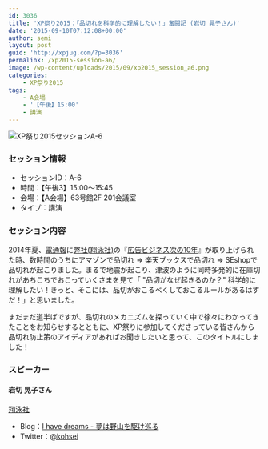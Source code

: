 ```yaml
---
id: 3036
title: 'XP祭り2015：「品切れを科学的に理解したい！」奮闘記 (岩切 晃子さん)'
date: '2015-09-10T07:12:08+00:00'
author: semi
layout: post
guid: 'http://xpjug.com/?p=3036'
permalink: /xp2015-session-a6/
image: /wp-content/uploads/2015/09/xp2015_session_a6.png
categories:
    - XP祭り2015
tags:
    - A会場
    - '【午後】15:00'
    - 講演
---
```


![XP祭り2015セッションA-6](http://xpjug.com/wp-content/uploads/2015/09/xp2015_session_a6.png)

### セッション情報

- セッションID：A-6
- 時間：【午後3】15:00～15:45
- 会場：【A会場】63号館2F 201会議室
- タイプ：講演

### セッション内容

2014年夏、[電通報](http://dentsu-ho.com/articles/1233)に[弊社(翔泳社)](http://www.shoeisha.co.jp/)の『[広告ビジネス次の10年](http://www.shoeisha.co.jp/book/detail/9784798136592)』が取り上げられた時、数時間のうちにアマゾンで品切れ ⇒ 楽天ブックスで品切れ ⇒ SEshopで品切れが起こりました。まるで地震が起こり、津波のように同時多発的に在庫切れがあちこちでおこっていくさまを見て「 "品切がなぜ起きるのか？" 科学的に理解したい！きっと、そこには、品切がおこるべくしておこるルールがあるはずだ！」と思いました。

まだまだ道半ばですが、品切れのメカニズムを探っていく中で徐々にわかってきたことをお知らせするとともに、XP祭りに参加してくださっている皆さんから品切れ防止策のアイディアがあればお聞きしたいと思って、このタイトルにしました！

### スピーカー

#### 岩切 晃子さん

[翔泳社](http://www.shoeisha.co.jp/)

- Blog：[I have dreams - 夢は野山を駆け巡る](http://d.hatena.ne.jp/IWAKIRI/)
- Twitter：[@kohsei](https://twitter.com/kohsei)